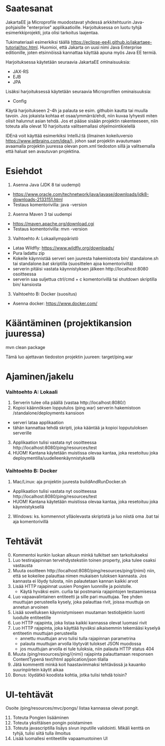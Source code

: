 # Saatesanat
JakartaEE ja Microprofile muodostavat yhdessä arkkitehtuurin Java-pohjaisille "enterprise" applikaatioille. Harjoituksessa on luotu tyhjä esimerkkiprojekti, jota olisi tarkoitus laajentaa.

Tukimateriaali esimerkiksi täällä https://eclipse-ee4j.github.io/jakartaee-tutorial/toc.html. Huomioi, että Jakarta on uusi nimi Java Enterprise editionille, joten etsinnöissä kannattaa käyttää apuna myös Java EE termiä. 

Harjoituksessa käytetään seuraavia JakartaEE ominaisuuksia:
  * JAX-RS
  * EJB
  * JPA 

Lisäksi harjoituksessä käytetään seuraavia Microprofilen ominaisuuksia:
  * Config

Käytä harjoitukseen 2-4h ja palauta se esim. githubin kautta tai muulla tavoin. Jos jokaista kohtaa et osaa/ymmärrä/ehdi, niin kuvaa lyhyesti miten olisit halunnut asian tehdä. Jos et pääse sisään projektin rakenteeseen, niin toteuta alla olevat 10 harjoitusta valitsemallasi ohjelmointikielellä

IDEnä voit käyttää esimerkiksi IntelliJ:tä (ilmainen kokeiluversio https://www.jetbrains.com/idea/), johon saat projektin avautumaan avaamalla projektin juuressa olevan pom.xml tiedoston sillä ja valitsemalla että haluat sen avautuvan projektina.

# Esiehdot 
1. Asenna Java (JDK 8 tai uudempi)
  * https://www.oracle.com/technetwork/java/javase/downloads/jdk8-downloads-2133151.html
  * Testaus komentorivilla: java -version
2. Asenna Maven 3 tai uudempi
  * https://maven.apache.org/download.cgi
  * Testaus komentorivilla: mvn -version
3. Vaihtoehto A: Lokaaliymppäristö 
  * Lataa Wildfly: https://www.wildfly.org/downloads/
  * Pura ladattu zip
  * Kokeile käynnistää serveri sen juuresta hakemistosta bin/ standalone.sh tai standalone.bat skriptilla (suosittelen ajoa komentoriviltä)
  * serverin pitäisi vastata käynnistyksen jälkeen http://localhost:8080 osoitteessa
  * serverin saa suljettua ctrl/cmd + c komentorivillä tai shutdown skriptilla bin/ kansiosta
3. Vaihtoehto B: Docker (suositus)
  * Asenna docker: https://www.docker.com/

# Kääntäminen (projektikansion juuressa)
mvn clean package

Tämä luo ajettavan tiedoston projektin juureen: target/ping.war

# Ajaminen/jakelu

### Vaihtoehto A: Lokaali

1. Serverin tulee olla päällä (vastaa http://localhost:8080/)
2. Kopioi käännöksen lopputulos (ping.war) serverin hakemistoon /standalone/deployments kansioon
* serveri lataa applikaation
* tähän kannattaa tehdä skripti, joka kääntää ja kopioi lopputuloksen serverille
3. Applikaation tulisi vastata nyt osoitteessa http://localhost:8080/ping/resources/test
4. HUOM! Kantana käytetään muistissa olevaa kantaa, joka resetoituu joka deploymentilla/uudelleenkäynnistyksellä

### Vaihtoehto B: Docker

1. Mac/Linux: aja projektin juuresta buildAndRunDocker.sh
  * Applikaation tulisi vastata nyt osoitteessa http://localhost:8080/ping/resources/test  
  * HUOM! Kantana käytetään muistissa olevaa kantaa, joka resetoituu joka käynnistyksellä
2. Windows: ks. kommennot ylläolevasta skriptistä ja luo niistä oma .bat tai aja komentorivillä

# Tehtävät
0. Kommentoi kunkin luokan alkuun minkä tulkitset sen tarkoitukseksi
1. Luo testirajapinnan tervehdystekstiin toinen property, joka tulee osaksi vastausta   
2. Muuta osoitteen http://localhost:8080/ping/resources/ping/{nimi} niin, että se kokeilee palauttaa nimen mukaisen tuloksen kannasta. Jos kannasta ei löydy tulosta, niin palautetaan kannan kaikki arvot
3. Lisää HTTP rajapinnat uusien Pongien luonnille ja poistolle. 
   * Käytä hyväksi esim. curlia tai postmania rajapintojen testaamisessa
4. Luo vapaavalintainen entiteetti ja sille pari muuttujaa. Tee yhden muuttujan perusteella kysely, joka palauttaa rivit, joissa muuttuja on annetun arvoinen
5. Lisää sovelluksen käynnistymiseen muutaman testiobjektin luonti luodulle entiteetille   
6. Luo HTTP rajapinta, joka listaa kaikki kannassa olevat luomasi rivit
7. Luo HTTP rajapinta, joka käyttää hyväksi aikaisemmin tekemääsi kyselyä entiteetin muuttujan perusteella
   * annettu muuttujan arvo tulisi tulla rajapinnan parametrina
   * palauta muuttujan arvolla löytyvät tulokset JSON muodossa   
   * jos muuttujan arvolla ei tule tuloksia, niin palauta HTTP status 404
8. Muuta /ping/resources/ping/{nimi} rajapinta palauttamaan responsen ContentTypenä text/html application/json tilalla
9. Jätä kommentti minkä koit haastavimmaksi tehtävässä ja kauanko suurinpiirtein käytit aikaa
10. Bonus: löydätkö koodista kohtia, jotka tulisi tehdä toisin?

# UI-tehtävät 
Osoite /ping/resources/mvc/pongs/ listaa kannassa olevat pongit.

11. Toteuta Pongien lisääminen
12. Toteuta yksittäisen pongin poistaminen
13. Toteuta javascriptilla lisäys sivun inputille validointi. Mikäli kenttä on tyhjä, tulisi siitä tulla ilmoitus 
15. Lisää luomallesi entiteetille vapaamuotoinen UI
